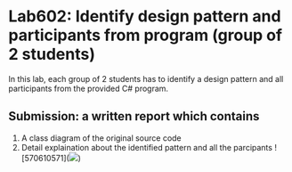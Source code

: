 ﻿# Lab602: Identify design pattern and participants from program (group of 2 students)

In this lab, each group of 2 students has to identify a design pattern and all participants 
from the provided C# program. 

## Submission: a written report which contains

1. A class diagram of the original source code
2. Detail explaination about the identified pattern and all the parcipants
![570610571](<a href="http://www.uppic.org/share-CFDF_561BCDF2.html"><img src="http://www.uppic.org/image-CFDF_561BCDF2.jpg" border="0"></a>)
